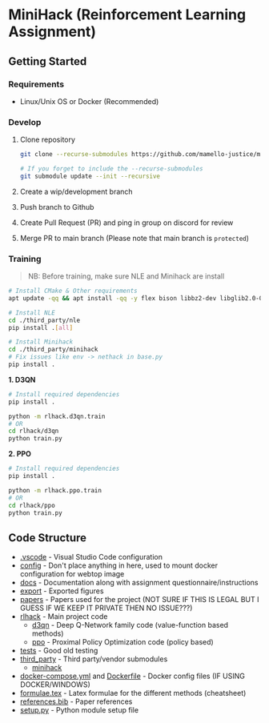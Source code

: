 # MiniHack (Reinforcement Learning Assignment)

## Getting Started

### Requirements

- Linux/Unix OS or Docker (Recommended)

### Develop

1. Clone repository

   ```bash
   git clone --recurse-submodules https://github.com/mamello-justice/minihack-rl.git

   # If you forget to include the --recurse-submodules
   git submodule update --init --recursive
   ```

2. Create a wip/development branch
3. Push branch to Github
4. Create Pull Request (PR) and ping in group on discord for review
5. Merge PR to main branch (Please note that main branch is `protected`)

### Training

> NB: Before training, make sure NLE and Minihack are install

```bash
# Install CMake & Other requirements
apt update -qq && apt install -qq -y flex bison libbz2-dev libglib2.0-0 libsm6 libxext6 cmake

# Install NLE
cd ./third_party/nle
pip install .[all]

# Install Minihack
cd ./third_party/minihack
# Fix issues like env -> nethack in base.py
pip install .
```

**1. D3QN**

```bash
# Install required dependencies
pip install .

python -m rlhack.d3qn.train
# OR
cd rlhack/d3qn
python train.py
```

**2. PPO**

```bash
# Install required dependencies
pip install .

python -m rlhack.ppo.train
# OR
cd rlhack/ppo
python train.py
```

## Code Structure

- [.vscode](./vscode) - Visual Studio Code configuration
- [config](./config) - Don't place anything in here, used to mount docker configuration for webtop image
- [docs](./docs) - Documentation along with assignment questionnaire/instructions
- [export](./export) - Exported figures
- [papers](./papers) - Papers used for the project (NOT SURE IF THIS IS LEGAL BUT I GUESS IF WE KEEP IT PRIVATE THEN NO ISSUE???)
- [rlhack](./rlhack) - Main project code
  - [d3qn](./rlhack/d3qn) - Deep Q-Network family code (value-function based methods)
  - [ppo](./rlhack/ppo) - Proximal Policy Optimization code (policy based)
- [tests](./tests) - Good old testing
- [third_party](./third_party) - Third party/vendor submodules
  - [minihack](./third_party/minihack/)
- [docker-compose.yml](./docker-compose.yml) and [Dockerfile](./Dockerfile) - Docker config files (IF USING DOCKER/WINDOWS)
- [formulae.tex](./formulae.tex) - Latex formulae for the different methods (cheatsheet)
- [references.bib](./references.bib) - Paper references
- [setup.py](./setup.py) - Python module setup file
